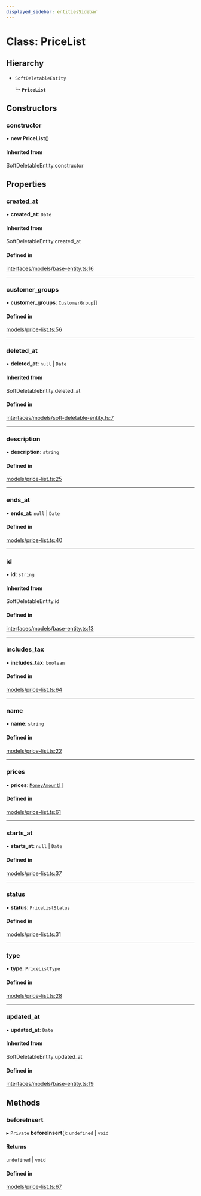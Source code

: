 ```yaml
---
displayed_sidebar: entitiesSidebar
---
```


# Class: PriceList

## Hierarchy

- `SoftDeletableEntity`

  ↳ **`PriceList`**

## Constructors

### constructor

• **new PriceList**()

#### Inherited from

SoftDeletableEntity.constructor

## Properties

### created\_at

• **created\_at**: `Date`

#### Inherited from

SoftDeletableEntity.created\_at

#### Defined in

[interfaces/models/base-entity.ts:16](https://github.com/medusajs/medusa/blob/33df8122b/packages/medusa/src/interfaces/models/base-entity.ts#L16)

___

### customer\_groups

• **customer\_groups**: [`CustomerGroup`](CustomerGroup.md)[]

#### Defined in

[models/price-list.ts:56](https://github.com/medusajs/medusa/blob/33df8122b/packages/medusa/src/models/price-list.ts#L56)

___

### deleted\_at

• **deleted\_at**: ``null`` \| `Date`

#### Inherited from

SoftDeletableEntity.deleted\_at

#### Defined in

[interfaces/models/soft-deletable-entity.ts:7](https://github.com/medusajs/medusa/blob/33df8122b/packages/medusa/src/interfaces/models/soft-deletable-entity.ts#L7)

___

### description

• **description**: `string`

#### Defined in

[models/price-list.ts:25](https://github.com/medusajs/medusa/blob/33df8122b/packages/medusa/src/models/price-list.ts#L25)

___

### ends\_at

• **ends\_at**: ``null`` \| `Date`

#### Defined in

[models/price-list.ts:40](https://github.com/medusajs/medusa/blob/33df8122b/packages/medusa/src/models/price-list.ts#L40)

___

### id

• **id**: `string`

#### Inherited from

SoftDeletableEntity.id

#### Defined in

[interfaces/models/base-entity.ts:13](https://github.com/medusajs/medusa/blob/33df8122b/packages/medusa/src/interfaces/models/base-entity.ts#L13)

___

### includes\_tax

• **includes\_tax**: `boolean`

#### Defined in

[models/price-list.ts:64](https://github.com/medusajs/medusa/blob/33df8122b/packages/medusa/src/models/price-list.ts#L64)

___

### name

• **name**: `string`

#### Defined in

[models/price-list.ts:22](https://github.com/medusajs/medusa/blob/33df8122b/packages/medusa/src/models/price-list.ts#L22)

___

### prices

• **prices**: [`MoneyAmount`](MoneyAmount.md)[]

#### Defined in

[models/price-list.ts:61](https://github.com/medusajs/medusa/blob/33df8122b/packages/medusa/src/models/price-list.ts#L61)

___

### starts\_at

• **starts\_at**: ``null`` \| `Date`

#### Defined in

[models/price-list.ts:37](https://github.com/medusajs/medusa/blob/33df8122b/packages/medusa/src/models/price-list.ts#L37)

___

### status

• **status**: `PriceListStatus`

#### Defined in

[models/price-list.ts:31](https://github.com/medusajs/medusa/blob/33df8122b/packages/medusa/src/models/price-list.ts#L31)

___

### type

• **type**: `PriceListType`

#### Defined in

[models/price-list.ts:28](https://github.com/medusajs/medusa/blob/33df8122b/packages/medusa/src/models/price-list.ts#L28)

___

### updated\_at

• **updated\_at**: `Date`

#### Inherited from

SoftDeletableEntity.updated\_at

#### Defined in

[interfaces/models/base-entity.ts:19](https://github.com/medusajs/medusa/blob/33df8122b/packages/medusa/src/interfaces/models/base-entity.ts#L19)

## Methods

### beforeInsert

▸ `Private` **beforeInsert**(): `undefined` \| `void`

#### Returns

`undefined` \| `void`

#### Defined in

[models/price-list.ts:67](https://github.com/medusajs/medusa/blob/33df8122b/packages/medusa/src/models/price-list.ts#L67)
